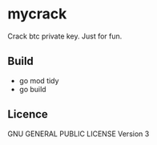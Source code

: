 # mycrack
Crack btc private key. Just for fun.

## Build
 - go mod tidy
 - go build

## Licence
GNU GENERAL PUBLIC LICENSE Version 3

